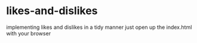 # likes-and-dislikes
implementing likes and dislikes in a tidy manner 
just open up the index.html with your browser
